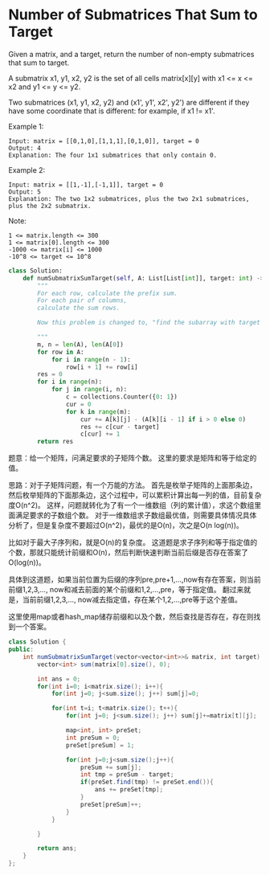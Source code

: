 # Number of Submatrices That Sum to Target

Given a matrix, and a target, return the number of non-empty submatrices that sum to target.

A submatrix x1, y1, x2, y2 is the set of all cells matrix[x][y] with x1 <= x <= x2 and y1 <= y <= y2.

Two submatrices (x1, y1, x2, y2) and (x1', y1', x2', y2') are different if they have some coordinate that is different: for example, if x1 != x1'.



Example 1:
```
Input: matrix = [[0,1,0],[1,1,1],[0,1,0]], target = 0
Output: 4
Explanation: The four 1x1 submatrices that only contain 0.
```

Example 2:
```
Input: matrix = [[1,-1],[-1,1]], target = 0
Output: 5
Explanation: The two 1x2 submatrices, plus the two 2x1 submatrices, plus the 2x2 submatrix.
```

Note:
```
1 <= matrix.length <= 300
1 <= matrix[0].length <= 300
-1000 <= matrix[i] <= 1000
-10^8 <= target <= 10^8
```

```Python
class Solution:
    def numSubmatrixSumTarget(self, A: List[List[int]], target: int) -> int:
        """
        For each row, calculate the prefix sum.
        For each pair of columns,
        calculate the sum rows.

        Now this problem is changed to, "find the subarray with target sum".

        """
        m, n = len(A), len(A[0])
        for row in A:
            for i in range(n - 1):
                row[i + 1] += row[i]
        res = 0
        for i in range(n):
            for j in range(i, n):
                c = collections.Counter({0: 1})
                cur = 0
                for k in range(m):
                    cur += A[k][j] - (A[k][i - 1] if i > 0 else 0)
                    res += c[cur - target]
                    c[cur] += 1
        return res

```

题意：给一个矩阵，问满足要求的子矩阵个数。
这里的要求是矩阵和等于给定的值。

思路：对于子矩阵问题，有一个万能的方法。
首先是枚举子矩阵的上面那条边，然后枚举矩阵的下面那条边，这个过程中，可以累积计算出每一列的值，目前复杂度O(n^2)。
这样，问题就转化为了有一个一维数组（列的累计值），求这个数组里面满足要求的子数组个数。
对于一维数组求子数组最优值，则需要具体情况具体分析了，但是复杂度不要超过O(n^2)，最优的是O(n)，次之是O(n log(n))。

比如对于最大子序列和，就是O(n)的复杂度。
这道题是求子序列和等于指定值的个数，那就只能统计前缀和O(n)，然后判断快速判断当前后缀是否存在答案了O(log(n))。

具体到这道题，如果当前位置为后缀的序列pre,pre+1,...,now有存在答案，则当前前缀1,2,3,..., now和减去前面的某个前缀和1,2,...,pre，等于指定值。
翻过来就是，当前前缀1,2,3,..., now减去指定值，存在某个1,2,...,pre等于这个差值。

这里使用map或者hash_map储存前缀和以及个数，然后查找是否存在，存在则找到一个答案。
```java
class Solution {
public:
    int numSubmatrixSumTarget(vector<vector<int>>& matrix, int target) {
        vector<int> sum(matrix[0].size(), 0);

        int ans = 0;
        for(int i=0; i<matrix.size(); i++){
            for(int j=0; j<sum.size(); j++) sum[j]=0;

            for(int t=i; t<matrix.size(); t++){
                for(int j=0; j<sum.size(); j++) sum[j]+=matrix[t][j];

                map<int, int> preSet;
                int preSum = 0;
                preSet[preSum] = 1;

                for(int j=0;j<sum.size();j++){
                    preSum += sum[j];
                    int tmp = preSum - target;
                    if(preSet.find(tmp) != preSet.end()){
                        ans += preSet[tmp];
                    }
                    preSet[preSum]++;
                }
            }

        }

        return ans;
    }
};
```

